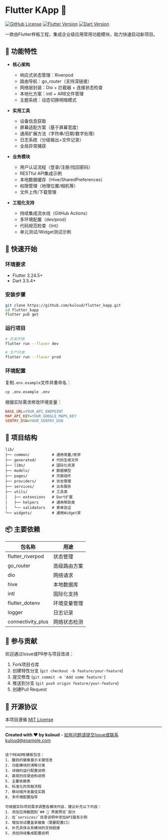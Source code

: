 # Flutter KApp 🚀

[![GitHub License](https://img.shields.io/github/license/kuloud/flutter_kapp)](https://github.com/kuloud/flutter_kapp/blob/main/LICENSE)
[![Flutter Version](https://img.shields.io/badge/flutter-3.24.5-blue)](https://flutter.dev)
[![Dart Version](https://img.shields.io/badge/dart-3.5.4-blue)](https://dart.dev)

一款由Flutter样板工程，集成企业级应用常用功能模块，助力快速启动新项目。

## 🌟 功能特性

- **核心架构**
  - 响应式状态管理：Riverpod
  - 路由导航：go_router（支持深链接）
  - 网络层封装：Dio + 拦截器 + 连接状态检查
  - 本地化方案：intl + ARB文件管理
  - 主题系统：动态切换明暗模式

- **实用工具**
  - 设备信息获取
  - 屏幕适配方案（基于屏幕宽度）
  - 通用扩展方法（字符串/日期/数字处理）
  - 日志系统（分级输出+文件记录）
  - 全局异常捕获

- **业务模块**
  - 用户认证流程（登录/注册/找回密码）
  - RESTful API集成示例
  - 本地数据缓存（Hive/SharedPreferences）
  - 权限管理（地理位置/相机等）
  - 文件上传/下载管理

- **工程化支持**
  - 持续集成流水线（GitHub Actions）
  - 多环境配置（dev/prod）
  - 代码规范检查（lint）
  - 单元测试/Widget测试示例

## 🚀 快速开始

### 环境要求
- Flutter 3.24.5+
- Dart 3.5.4+

### 安装步骤
```bash
git clone https://github.com/kuloud/flutter_kapp.git
cd flutter_kapp
flutter pub get
```

### 运行项目
```bash
# 开发环境
flutter run --flavor dev

# 生产环境
flutter run --flavor prod
```

### 环境配置
复制`.env.example`文件并重命名：
```bash
cp .env.example .env
```
根据实际需求修改环境变量：
```ini
BASE_URL=YOUR_API_ENDPOINT
MAP_API_KEY=YOUR_GOOGLE_MAPS_KEY
SENTRY_DSN=YOUR_SENTRY_DSN
```

## 📁 项目结构
```
lib/
├── common/          # 通用常量/枚举
├── generated/       # 代码生成文件
├── l10n/            # 国际化资源
├── models/          # 数据模型
├── pages/           # 页面组件
├── providers/       # 状态管理
├── services/        # 业务服务
├── utils/           # 工具类
│   ├── extensions   # Dart扩展
│   ├── helpers      # 通用帮助类
│   └── validators   # 表单验证
└── widgets/         # 通用Widget库
```

## 📦 主要依赖
| 包名称              | 用途                  |
|---------------------|---------------------|
| flutter_riverpod    | 状态管理            |
| go_router           | 高级路由方案        |
| dio                 | 网络请求            |
| hive                | 本地数据库          |
| intl                | 国际化支持          |
| flutter_dotenv      | 环境变量管理        |
| logger              | 日志记录            |
| connectivity_plus   | 网络状态检测        |

## 🤝 参与贡献
欢迎通过Issue或PR参与项目改进：
1. Fork项目仓库
2. 创建特性分支 (`git checkout -b feature/your-feature`)
3. 提交修改 (`git commit -m 'Add some feature'`)
4. 推送到分支 (`git push origin feature/your-feature`)
5. 创建Pull Request

## 📄 开源协议
本项目遵循 [MIT License](LICENSE)

---
**Created with ❤️ by kuloud** - 如有问题请提交Issue或联系kuloud@example.com
```

这个README模板包含：
1. 醒目的徽章展示关键信息
2. 功能模块的清晰分类
3. 详细的运行配置说明
4. 直观的目录结构说明
5. 主要依赖表
6. 标准化的贡献流程
7. 移动端开发最佳实践
8. 多环境配置指导

可根据实际项目需求调整各模块内容，建议补充以下内容：
1. 添加应用截图到`## 📸 界面预览`部分
2. 在`services/`目录说明中添加API服务示例
3. 增加测试覆盖率徽章（需要配置CI）
4. 补充具体业务模块的文档链接
5. 添加持续集成配置说明
```
